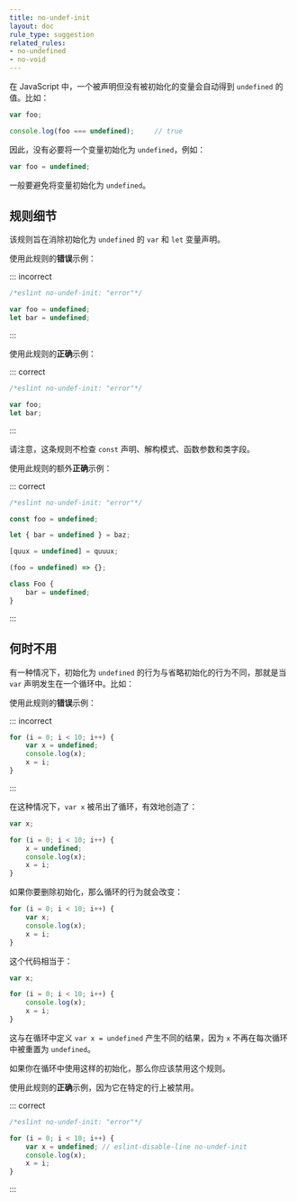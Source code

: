 ```yaml
---
title: no-undef-init
layout: doc
rule_type: suggestion
related_rules:
- no-undefined
- no-void
---
```


在 JavaScript 中，一个被声明但没有被初始化的变量会自动得到  `undefined` 的值。比如：

```js
var foo;

console.log(foo === undefined);     // true
```

因此，没有必要将一个变量初始化为 `undefined`，例如：

```js
var foo = undefined;
```

一般要避免将变量初始化为 `undefined`。

## 规则细节

该规则旨在消除初始化为 `undefined` 的 `var` 和 `let` 变量声明。

使用此规则的**错误**示例：

::: incorrect

```js
/*eslint no-undef-init: "error"*/

var foo = undefined;
let bar = undefined;
```

:::

使用此规则的**正确**示例：

::: correct

```js
/*eslint no-undef-init: "error"*/

var foo;
let bar;
```

:::

请注意，这条规则不检查 `const` 声明、解构模式、函数参数和类字段。

使用此规则的额外**正确**示例：

::: correct

```js
/*eslint no-undef-init: "error"*/

const foo = undefined;

let { bar = undefined } = baz;

[quux = undefined] = quuux;

(foo = undefined) => {};

class Foo {
    bar = undefined;
}
```

:::

## 何时不用

有一种情况下，初始化为 `undefined` 的行为与省略初始化的行为不同，那就是当 `var` 声明发生在一个循环中。比如：

使用此规则的**错误**示例：

::: incorrect

```js
for (i = 0; i < 10; i++) {
    var x = undefined;
    console.log(x);
    x = i;
}
```

:::

在这种情况下，`var x` 被吊出了循环，有效地创造了：

```js
var x;

for (i = 0; i < 10; i++) {
    x = undefined;
    console.log(x);
    x = i;
}
```

如果你要删除初始化，那么循环的行为就会改变：

```js
for (i = 0; i < 10; i++) {
    var x;
    console.log(x);
    x = i;
}
```

这个代码相当于：

```js
var x;

for (i = 0; i < 10; i++) {
    console.log(x);
    x = i;
}
```

这与在循环中定义 `var x = undefined` 产生不同的结果，因为 `x` 不再在每次循环中被重置为 `undefined`。

如果你在循环中使用这样的初始化，那么你应该禁用这个规则。

使用此规则的**正确**示例，因为它在特定的行上被禁用。

::: correct

```js
/*eslint no-undef-init: "error"*/

for (i = 0; i < 10; i++) {
    var x = undefined; // eslint-disable-line no-undef-init
    console.log(x);
    x = i;
}
```

:::
